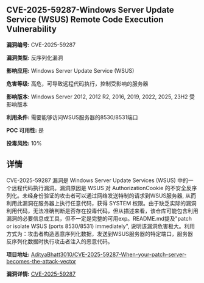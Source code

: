 ## CVE-2025-59287-Windows Server Update Service (WSUS) Remote Code Execution Vulnerability

**漏洞编号:** CVE-2025-59287

**漏洞类型:** 反序列化漏洞

**影响应用:** Windows Server Update Service (WSUS)

**危害等级:** 高危，可导致远程代码执行，控制受影响的服务器

**影响版本:** Windows Server 2012, 2012 R2, 2016, 2019, 2022, 2025, 23H2 受影响版本

**利用条件:** 需要能够访问WSUS服务器的8530/8531端口

**POC 可用性:** 是

**投毒风险:** 10%

## 详情

CVE-2025-59287 漏洞是 Windows Server Update Services (WSUS) 中的一个远程代码执行漏洞。漏洞原因是 WSUS 对 AuthorizationCookie 的不安全反序列化。未经身份验证的攻击者可以通过网络发送特制的请求到WSUS服务器, 从而利用此漏洞在服务器上执行任意代码，获得 SYSTEM 权限。由于缺乏实际的漏洞利用代码，无法准确判断是否存在投毒代码，但从描述来看，该仓库可能包含利用漏洞的必要信息或工具，但不一定是完整的可用exp。README.md提及"patch or isolate WSUS (ports 8530/8531) immediately", 说明该漏洞危害极大。利用方式为：攻击者构造恶意序列化数据，发送到WSUS服务器的特定端口，服务器反序列化数据时执行攻击者注入的恶意代码。

**项目地址:** [AdityaBhatt3010/CVE-2025-59287-When-your-patch-server-becomes-the-attack-vector](https://github.com/AdityaBhatt3010/CVE-2025-59287-When-your-patch-server-becomes-the-attack-vector)

**漏洞详情:** [CVE-2025-59287](https://nvd.nist.gov/vuln/detail/CVE-2025-59287)
